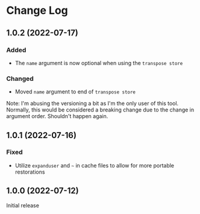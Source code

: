 # Change Log

## 1.0.2 (2022-07-17)

### Added
* The `name` argument is now optional when using the `transpose store`

### Changed
* Moved `name` argument to end of `transpose store`

Note: I'm abusing the versioning a bit as I'm the only user of this tool. Normally, this would be considered a breaking change due to the change in argument order. Shouldn't happen again.


## 1.0.1 (2022-07-16)

### Fixed

* Utilize `expanduser` and `~` in cache files to allow for more portable restorations


## 1.0.0 (2022-07-12)

Initial release
